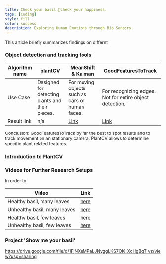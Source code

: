 ```yaml
---
title: Check your basil,check your happiness.
tags: [Coding]
style: fill
color: success
description: Exploring Human Emotions through Bio Sensors.
---
```


This article briefly summarizes findings on differnt

### Object detection and tracking tools

Algorithm name | plantCV | MeanShift & Kalman | GoodFeaturesToTrack
---|---|---|---
Use Case|Designed for detecting plants and their pieces.|For moving objects such as cars or human faces.|For recognizing edges. Not for entire object detection.
Result link|n/a|[Link](https://youtu.be/jEMJBbI2GJI)|[Link](https://youtu.be/A84SOP-tgoY)

Conclusion: GoodFeaturesToTrack by far the best to spot results and to track movement on an stationary camera.
PlantCV allows to determine specific plant related features.

### Introduction to PlantCV




### Videos for Further Research Setups

In order to

Video|Link
---|---
Healthy basil, many leaves|[here]()
Unhealthy basil, many leaves|[here]()
Healthy basil, few leaves|[here]()
Unhealthy basil, few leaves|[here]()

### Project 'Show me your basil'

https://drive.google.com/file/d/1FjNXeMPaLJNyggLKS7OI0_XcHgBqT_vz/view?usp=sharing
